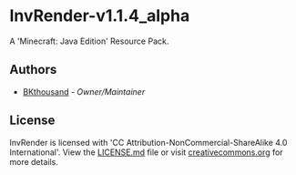 # InvRender-v1.1.4_alpha
A 'Minecraft: Java Edition' Resource Pack.

## Authors
* [BKthousand](https://github.com/BKthousand) - *Owner/Maintainer*

## License
InvRender is licensed with 'CC Attribution-NonCommercial-ShareAlike 4.0 International'. View the [LICENSE.md](LICENSE.md) file or visit [creativecommons.org](https://creativecommons.org/licenses/by-nc-sa/4.0/) for more details.